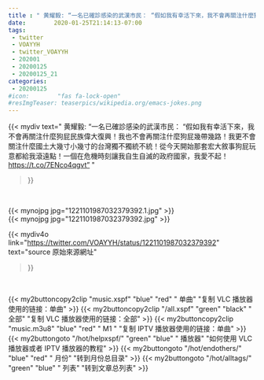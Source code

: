 ```yaml
---
title : " 黄耀毅: “一名已確診感染的武漢市民： “假如我有幸活下來，我不會再關注什麼狗屁民族偉大復興！我也不會再關注什麼狗屁幾帶幾路！我更不會關注什麼國土大幾寸小幾寸的台灣獨不獨統不統！從今天開始那套宏大敘事狗屁玩意都給我滾遠點！一個在危機時刻讓我自生自滅的政府國家，我愛不起！ https://t.co/7ENco4qgvt”  "
date:        2020-01-25T21:14:13-07:00
tags:
 - twitter
 - VOAYYH
 - twitter_VOAYYH
 - 202001
 - 20200125
 - 20200125_21
categories:
 - 20200125
#icon:        "fas fa-lock-open"
#resImgTeaser: teaserpics/wikipedia.org/emacs-jokes.png
---
```


{{< mydiv text=" 黄耀毅: “一名已確診感染的武漢市民： “假如我有幸活下來，我不會再關注什麼狗屁民族偉大復興！我也不會再關注什麼狗屁幾帶幾路！我更不會關注什麼國土大幾寸小幾寸的台灣獨不獨統不統！從今天開始那套宏大敘事狗屁玩意都給我滾遠點！一個在危機時刻讓我自生自滅的政府國家，我愛不起！ https://t.co/7ENco4qgvt”  "
>}}
<br>


 {{< mynojpg jpg="1221101987032379392.1.jpg" >}}<br> 
 {{< mynojpg jpg="1221101987032379392.jpg" >}}<br> 



{{< mydiv4o link="https://twitter.com/VOAYYH/status/1221101987032379392"
text="source 原始來源網址"
>}}


<br>




{{< my2buttoncopy2clip "music.xspf"        "blue"   "red"    " 单曲"  "复制 VLC 播放器使用的链接：单曲" >}} {{< my2buttoncopy2clip "/all.xspf"         "green"  "black"  " 全部"  "复制 VLC 播放器使用的链接：全部" >}} {{< my2buttoncopy2clip "music.m3u8"        "blue"   "red"    " M1 "    "复制 IPTV 播放器使用的链接：单曲" >}} {{< my2buttongoto      "/hot/helpxspf/"    "green"  "blue"   " 播放器" "如何使用 VLC 播放器或者 IPTV 播放器的教程" >}} {{< my2buttongoto      "/hot/endothers/"   "blue"   "red"    " 月份"   "转到月份总目录" >}} {{< my2buttongoto      "/hot/alltags/"     "green"  "blue"   " 列表"   "转到文章总列表" >}} 
